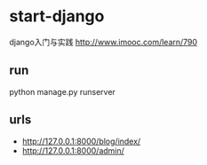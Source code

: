 # start-django
django入门与实践 http://www.imooc.com/learn/790

## run
python manage.py runserver

## urls
* http://127.0.0.1:8000/blog/index/
* http://127.0.0.1:8000/admin/
